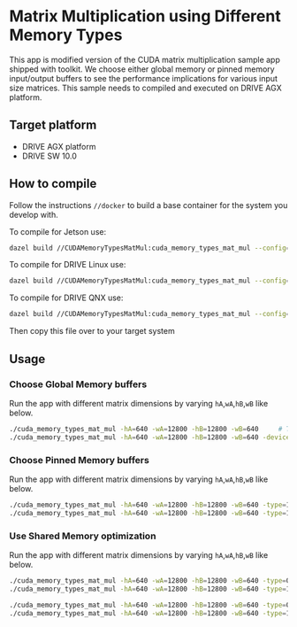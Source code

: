# Matrix Multiplication using Different Memory Types
This app is modified version of the CUDA matrix multiplication sample app shipped with toolkit. We choose either global memory or pinned memory input/output buffers to see the performance implications for various input size matrices. This sample needs to compiled and executed on DRIVE AGX platform.

## Target platform
- DRIVE AGX platform
- DRIVE SW 10.0

## How to compile
Follow the instructions `//docker` to build a base container for the system you develop with.

To compile for Jetson use:

``` sh
dazel build //CUDAMemoryTypesMatMul:cuda_memory_types_mat_mul --config=L4T-toolchain
```

To compile for DRIVE Linux use:

``` sh
dazel build //CUDAMemoryTypesMatMul:cuda_memory_types_mat_mul --config=D5L-toolchain
```

To compile for DRIVE QNX use:

``` sh
dazel build //CUDAMemoryTypesMatMul:cuda_memory_types_mat_mul --config=D5Q-toolchain
```

Then copy this file over to your target system

## Usage

### Choose Global Memory buffers
Run the app with different matrix dimensions by varying `hA`,`wA`,`hB`,`wB` like below.

```sh
./cuda_memory_types_mat_mul -hA=640 -wA=12800 -hB=12800 -wB=640     # To run DRIVE AGX Xavier's iGPU
./cuda_memory_types_mat_mul -hA=640 -wA=12800 -hB=12800 -wB=640 -device=1    # To run DRIVE AGX Pegasus's iGPU
```

### Choose Pinned Memory buffers
Run the app with different matrix dimensions by varying `hA`,`wA`,`hB`,`wB` like below.

```sh
./cuda_memory_types_mat_mul -hA=640 -wA=12800 -hB=12800 -wB=640 -type=1    # To run DRIVE AGX Xavier's iGPU
./cuda_memory_types_mat_mul -hA=640 -wA=12800 -hB=12800 -wB=640 -type=1 -device=1    # To run DRIVE AGX Pegasus's iGPU
```

### Use Shared Memory optimization
Run the app with different matrix dimensions by varying `hA`,`wA`,`hB`,`wB` like below.

```sh
./cuda_memory_types_mat_mul -hA=640 -wA=12800 -hB=12800 -wB=640 -type=0 -enableSharedMemory=1   # To select global memory on DRIVE AGX Xavier's iGPU
./cuda_memory_types_mat_mul -hA=640 -wA=12800 -hB=12800 -wB=640 -type=1 -enableSharedMemory=1   # To select Pinned memory on DRIVE AGX Xavier's iGPU

./cuda_memory_types_mat_mul -hA=640 -wA=12800 -hB=12800 -wB=640 -type=0 -enableSharedMemory=1 -device=1  # To select global memory on DRIVE AGX Pegasus's iGPU
./cuda_memory_types_mat_mul -hA=640 -wA=12800 -hB=12800 -wB=640 -type=1 -enableSharedMemory=1 -device=1  # To select Pinned memory on DRIVE AGX Pegasus's iGPU
```
